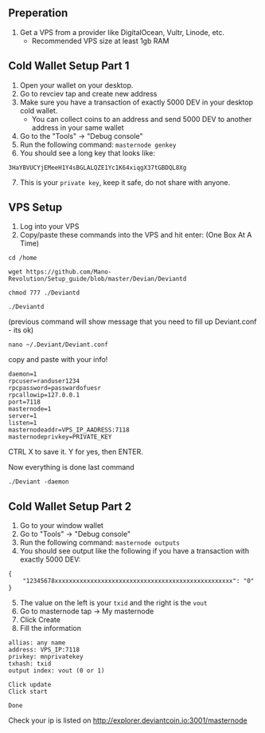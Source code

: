 ## Preperation

1. Get a VPS from a provider like DigitalOcean, Vultr, Linode, etc. 
   - Recommended VPS size at least 1gb RAM    


## Cold Wallet Setup Part 1

1. Open your wallet on your desktop.
2. Go to revciev tap and create new address
3. Make sure you have a transaction of exactly 5000 DEV in your desktop cold wallet.
    * You can collect coins to an address and send 5000 DEV to another address in your same wallet
4. Go to the "Tools" -> "Debug console"
5. Run the following command: `masternode genkey`
6. You should see a long key that looks like:
```
3HaYBVUCYjEMeeH1Y4sBGLALQZE1Yc1K64xiqgX37tGBDQL8Xg
```  

7. This is your `private key`, keep it safe, do not share with anyone.



## VPS Setup

1. Log into your VPS   
2. Copy/paste these commands into the VPS and hit enter: (One Box At A Time)
```
cd /home
```
```
wget https://github.com/Mano-Revolution/Setup_guide/blob/master/Devian/Deviantd
```
```
chmod 777 ./Deviantd
```
```
./Deviantd
```
(previous command will show message that you need to fill up Deviant.conf - its ok)
```
nano ~/.Deviant/Deviant.conf
```

copy and paste with your info!

```
daemon=1
rpcuser=randuser1234
rpcpassword=passwardofuesr
rpcallowip=127.0.0.1
port=7118
masternode=1
server=1
listen=1
masternodeaddr=VPS_IP_AADRESS:7118
masternodeprivkey=PRIVATE_KEY
```

CTRL X to save it. Y for yes, then ENTER.

Now everything is done last command
```
./Deviant -daemon
```


## Cold Wallet Setup Part 2 

1. Go to your window wallet   
2. Go to "Tools" -> "Debug console"
3. Run the following command: `masternode outputs`
4. You should see output like the following if you have a transaction with exactly 5000 DEV:
```
{
    "12345678xxxxxxxxxxxxxxxxxxxxxxxxxxxxxxxxxxxxxxxxxxxxxxxxxx": "0"
}
```
5. The value on the left is your `txid` and the right is the `vout`
6. Go to masternode tap -> My masternode
7. Click Create
8. Fill the information
```
allias: any name
address: VPS_IP:7118
privkey: mnprivatekey
txhash: txid
output index: vout (0 or 1)

Click update
Click start

Done
```
Check your ip is listed on http://explorer.deviantcoin.io:3001/masternode 



